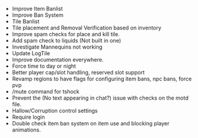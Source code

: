 * Improve Item Banlist
* Improve Ban System
* Tile Banlist
* Tile placement and Removal Verification based on inventory
* Improve spam checks for place and kill tile.
* Add spam check to liquids (Not built in one)
* Investigate Mannequins not working
* Update LogTile
* Improve documentation everywhere.
* Force time to day or night
* Better player cap/slot handling, reserved slot support
* Revamp regions to have flags for configuring item bans, npc bans, force pvp
* /mute command for tshock
* Prevent the (No text appearing in chat?) issue with checks on the motd file.
* Hallow/Corruption control settings
* Require login
* Double check item ban system on item use and blocking player animations.
